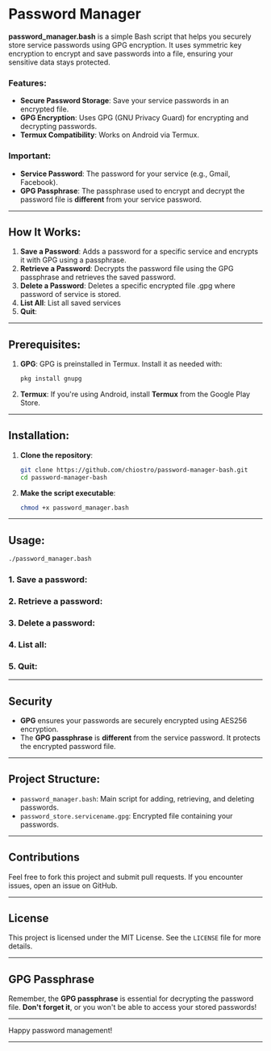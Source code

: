 # Password Manager

**password_manager.bash** is a simple Bash script that helps you securely store service passwords using GPG encryption. It uses symmetric key encryption to encrypt and save passwords into a file, ensuring your sensitive data stays protected.

### Features:

* **Secure Password Storage**: Save your service passwords in an encrypted file.
* **GPG Encryption**: Uses GPG (GNU Privacy Guard) for encrypting and decrypting passwords.
* **Termux Compatibility**: Works on Android via Termux.

### Important:

* **Service Password**: The password for your service (e.g., Gmail, Facebook).
* **GPG Passphrase**: The passphrase used to encrypt and decrypt the password file is **different** from your service password.

---

## How It Works:

1. **Save a Password**: Adds a password for a specific service and encrypts it with GPG using a passphrase.
2. **Retrieve a Password**: Decrypts the password file using the GPG passphrase and retrieves the saved password.
3. **Delete a Password**: Deletes a specific encrypted file .gpg where password of service is stored.
4. **List All**: List all saved services
5. **Quit**:  

---

## Prerequisites:

1. **GPG**: GPG is preinstalled in Termux. Install it as needed with:

   ```bash
   pkg install gnupg
   ```

2. **Termux**: If you're using Android, install **Termux** from the Google Play Store.

---

## Installation:

1. **Clone the repository**:

   ```bash
   git clone https://github.com/chiostro/password-manager-bash.git
   cd password-manager-bash
   ```

2. **Make the script executable**:

   ```bash
   chmod +x password_manager.bash
   ```

---

## Usage:

```bash
./password_manager.bash
```

### 1. **Save a password**:
### 2. **Retrieve a password**:
### 3. **Delete a password**:
### 4. **List all**:
### 5. **Quit**:

---

## Security

* **GPG** ensures your passwords are securely encrypted using AES256 encryption.
* The **GPG passphrase** is **different** from the service password. It protects the encrypted password file.

---

## Project Structure:

* `password_manager.bash`: Main script for adding, retrieving, and deleting passwords.
* `password_store.servicename.gpg`: Encrypted file containing your passwords.

---

## Contributions

Feel free to fork this project and submit pull requests. If you encounter issues, open an issue on GitHub.

---

## License

This project is licensed under the MIT License. See the `LICENSE` file for more details.

---

## GPG Passphrase

Remember, the **GPG passphrase** is essential for decrypting the password file. **Don't forget it**, or you won't be able to access your stored passwords!

---

Happy password management! 

---

